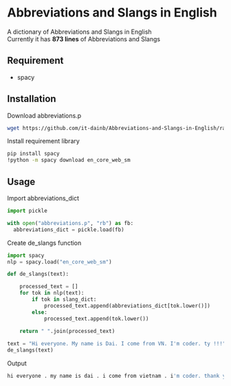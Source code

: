 # Abbreviations and Slangs in English

A dictionary of Abbreviations and Slangs in English \
Currently it has **873 lines** of Abbreviations and Slangs

## Requirement
- spacy

## Installation

Download abbreviations.p

```bash
wget https://github.com/it-dainb/Abbreviations-and-Slangs-in-English/raw/main/abbreviations.p
```

Install requirement library

```bash
pip install spacy
!python -m spacy download en_core_web_sm
```

## Usage

Import abbreviations_dict

```python
import pickle

with open("abbreviations.p", "rb") as fb:
  abbreviations_dict = pickle.load(fb)
```
Create de_slangs function

```python
import spacy
nlp = spacy.load("en_core_web_sm")

def de_slangs(text):

    processed_text = []
    for tok in nlp(text):
        if tok in slang_dict:
            processed_text.append(abbreviations_dict[tok.lower()])
        else:
            processed_text.append(tok.lower())
    
    return " ".join(processed_text)

text = "Hi everyone. My name is Dai. I come from VN. I'm coder. ty !!!"
de_slangs(text)
```
Output

```bash
hi everyone . my name is dai . i come from vietnam . i'm coder. thank you !!!
```

